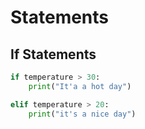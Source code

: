 # Statements

## If Statements

```python
if temperature > 30:
    print("It'a a hot day")

elif temperature > 20:
    print("it's a nice day")
```
